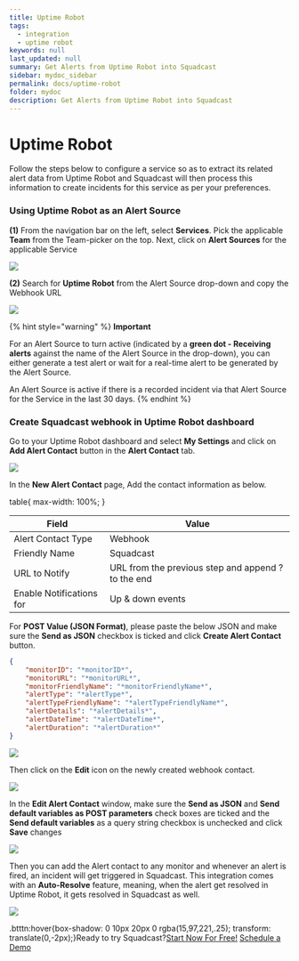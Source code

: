 ```yaml
---
title: Uptime Robot
tags:
  - integration
  - uptime robot
keywords: null
last_updated: null
summary: Get Alerts from Uptime Robot into Squadcast
sidebar: mydoc_sidebar
permalink: docs/uptime-robot
folder: mydoc
description: Get Alerts from Uptime Robot into Squadcast
---
```


# Uptime Robot

Follow the steps below to configure a service so as to extract its related alert data from Uptime Robot and Squadcast will then process this information to create incidents for this service as per your preferences.

### Using Uptime Robot as an Alert Source

**(1)** From the navigation bar on the left, select **Services**. Pick the applicable **Team** from the Team-picker on the top. Next, click on **Alert Sources** for the applicable Service

![](../../.gitbook/assets/alert\_source\_1.png)

**(2)** Search for **Uptime Robot** from the Alert Source drop-down and copy the Webhook URL

![](../../.gitbook/assets/uptime\_robot\_1.png)

{% hint style="warning" %}
**Important**

For an Alert Source to turn active (indicated by a **green dot - Receiving alerts** against the name of the Alert Source in the drop-down), you can either generate a test alert or wait for a real-time alert to be generated by the Alert Source.

An Alert Source is active if there is a recorded incident via that Alert Source for the Service in the last 30 days.
{% endhint %}

### Create Squadcast webhook in Uptime Robot dashboard

Go to your Uptime Robot dashboard and select **My Settings** and click on **Add Alert Contact** button in the **Alert Contact** tab.

![](../../.gitbook/assets/uptime\_robot\_2.png)

In the **New Alert Contact** page, Add the contact information as below.

table{ max-width: 100%; }

| Field                    | Value                                              |
| ------------------------ | -------------------------------------------------- |
| Alert Contact Type       | Webhook                                            |
| Friendly Name            | Squadcast                                          |
| URL to Notify            | URL from the previous step and append ? to the end |
| Enable Notifications for | Up & down events                                   |

For **POST Value (JSON Format)**, please paste the below JSON and make sure the **Send as JSON** checkbox is ticked and click **Create Alert Contact** button.

```json
{
	"monitorID": "*monitorID*",
	"monitorURL": "*monitorURL*",
	"monitorFriendlyName": "*monitorFriendlyName*",
	"alertType": "*alertType*",
	"alertTypeFriendlyName": "*alertTypeFriendlyName*",
	"alertDetails": "*alertDetails*",
	"alertDateTime": "*alertDateTime*",
	"alertDuration": "*alertDuration*"
}
```

![](../../.gitbook/assets/uptime\_robot\_3.png)

Then click on the **Edit** icon on the newly created webhook contact.

![](../../.gitbook/assets/uptime\_robot\_4.png)

In the **Edit Alert Contact** window, make sure the **Send as JSON** and **Send default variables as POST parameters** check boxes are ticked and the **Send default variables** as a query string checkbox is unchecked and click **Save** changes

![](../../.gitbook/assets/uptime\_robot\_5.png)

Then you can add the Alert contact to any monitor and whenever an alert is fired, an incident will get triggered in Squadcast. This integration comes with an **Auto-Resolve** feature, meaning, when the alert get resolved in Uptime Robot, it gets resolved in Squadcast as well.

![](../../.gitbook/assets/uptime\_robot\_6.png)

.btttn:hover{box-shadow: 0 10px 20px 0 rgba(15,97,221,.25); transform: translate(0,-2px);}Ready to try Squadcast?[Start Now For Free!](https://app.squadcast.com/register) [Schedule a Demo](https://calendly.com/renuka-squadcast/30min)
